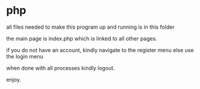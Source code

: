 # php

all files needed to make this program up and running is in this folder

the main page is index.php which is linked to all other pages.

if you do not have an account, kindly navigate to the register menu else use the login menu

when done with all processes kindly logout.

enjoy.

